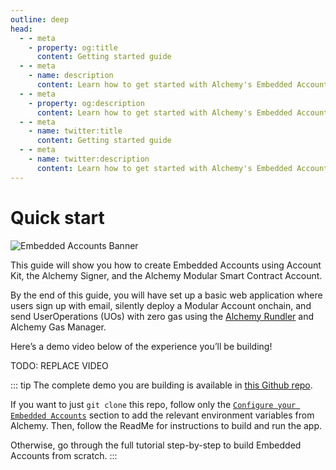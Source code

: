 ```yaml
---
outline: deep
head:
  - - meta
    - property: og:title
      content: Getting started guide
  - - meta
    - name: description
      content: Learn how to get started with Alchemy's Embedded Accounts using Account Kit and the Alchemy Signer, Modular Smart Contract Account, Rundler and Gas Manager.
  - - meta
    - property: og:description
      content: Learn how to get started with Alchemy's Embedded Accounts using Account Kit and the Alchemy Signer, Modular Smart Contract Account, Rundler and Gas Manager.
  - - meta
    - name: twitter:title
      content: Getting started guide
  - - meta
    - name: twitter:description
      content: Learn how to get started with Alchemy's Embedded Accounts using Account Kit and the Alchemy Signer, Modular Smart Contract Account, Rundler and Gas Manager.
---
```


# Quick start

<img src="/images/quickstart/embedded-accounts-banner.png" alt="Embedded Accounts Banner" />

This guide will show you how to create Embedded Accounts using Account Kit, the Alchemy Signer, and the Alchemy Modular Smart Contract Account.

By the end of this guide, you will have set up a basic web application where users sign up with email, silently deploy a Modular Account onchain, and send UserOperations (UOs) with zero gas using the [Alchemy Rundler](https://github.com/alchemyplatform/rundler) and Alchemy Gas Manager.

Here’s a demo video below of the experience you’ll be building!

TODO: REPLACE VIDEO
<VideoEmbed src="/videos/embedded-accounts-auth.mp4" />

::: tip
The complete demo you are building is available in [this Github repo](https://github.com/alchemyplatform/embedded-accounts-quickstart).

If you want to just `git clone` this repo, follow only the [`Configure your Embedded Accounts`](/getting-started/configure-eas) section to add the relevant environment variables from Alchemy. Then, follow the ReadMe for instructions to build and run the app.

Otherwise, go through the full tutorial step-by-step to build Embedded Accounts from scratch.
:::
